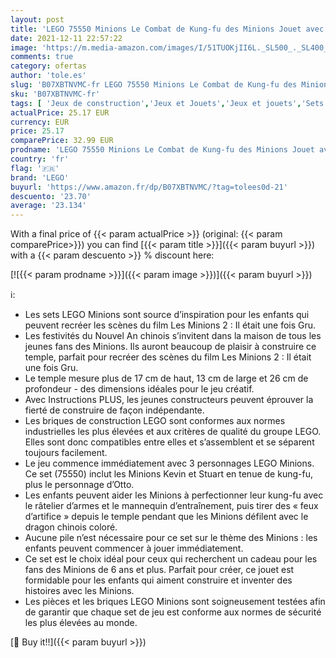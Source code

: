 ```yaml
---
layout: post
title: 'LEGO 75550 Minions Le Combat de Kung-fu des Minions Jouet avec Les Figurines des Minions Kevin  Stuart et Otto'
date: 2021-12-11 22:57:22
image: 'https://m.media-amazon.com/images/I/51TUOKjII6L._SL500_._SL400_.jpg'
comments: true
category: ofertas
author: 'tole.es'
slug: 'B07XBTNVMC-fr LEGO 75550 Minions Le Combat de Kung-fu des Minions Jouet...'
sku: 'B07XBTNVMC-fr'
tags: [ 'Jeux de construction','Jeux et Jouets','Jeux et jouets','Sets de jeux de construction','lego', ]
actualPrice: 25.17 EUR
currency: EUR
price: 25.17
comparePrice: 32.99 EUR
prodname: 'LEGO 75550 Minions Le Combat de Kung-fu des Minions Jouet avec Les Figurines des Minions Kevin  Stuart et Otto'
country: 'fr'
flag: '🇫🇷'
brand: 'LEGO'
buyurl: 'https://www.amazon.fr/dp/B07XBTNVMC/?tag=tolees0d-21'
descuento: '23.70'
average: '23.134'
---
```


With a final price of {{< param actualPrice >}} (original: {{< param comparePrice>}}) you can find [{{< param title >}}]({{< param buyurl >}}) with a  {{< param descuento >}} % discount here:

[![{{< param prodname >}}]({{< param image >}})]({{< param buyurl >}})

ℹ️:

- Les sets LEGO Minions sont source d’inspiration pour les enfants qui peuvent recréer les scènes du film Les Minions 2 : Il était une fois Gru.
- Les festivités du Nouvel An chinois s’invitent dans la maison de tous les jeunes fans des Minions. Ils auront beaucoup de plaisir à construire ce temple, parfait pour recréer des scènes du film Les Minions 2 : Il était une fois Gru.
- Le temple mesure plus de 17 cm de haut, 13 cm de large et 26 cm de profondeur - des dimensions idéales pour le jeu créatif.
- Avec Instructions PLUS, les jeunes constructeurs peuvent éprouver la fierté de construire de façon indépendante.
- Les briques de construction LEGO sont conformes aux normes industrielles les plus élevées et aux critères de qualité du groupe LEGO. Elles sont donc compatibles entre elles et s’assemblent et se séparent toujours facilement.
- Le jeu commence immédiatement avec 3 personnages LEGO Minions. Ce set (75550) inclut les Minions Kevin et Stuart en tenue de kung-fu, plus le personnage d’Otto.
- Les enfants peuvent aider les Minions à perfectionner leur kung-fu avec le râtelier d’armes et le mannequin d’entraînement, puis tirer des « feux d’artifice » depuis le temple pendant que les Minions défilent avec le dragon chinois coloré.
- Aucune pile n’est nécessaire pour ce set sur le thème des Minions : les enfants peuvent commencer à jouer immédiatement.
- Ce set est le choix idéal pour ceux qui recherchent un cadeau pour les fans des Minions de 6 ans et plus. Parfait pour créer, ce jouet est formidable pour les enfants qui aiment construire et inventer des histoires avec les Minions.
- Les pièces et les briques LEGO Minions sont soigneusement testées afin de garantir que chaque set de jeu est conforme aux normes de sécurité les plus élevées au monde.

[🛒 Buy it!!]({{< param buyurl >}})
